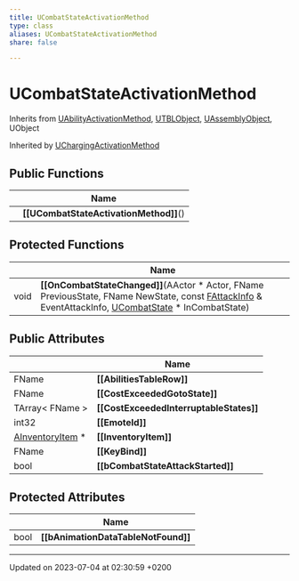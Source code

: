 ```yaml
---
title: UCombatStateActivationMethod
type: class
aliases: UCombatStateActivationMethod
share: false

---
```


# UCombatStateActivationMethod





Inherits from [UAbilityActivationMethod](/docs/SDK/Source/Classes/classUAbilityActivationMethod.md), [UTBLObject](/docs/SDK/Source/Classes/classUTBLObject.md), [UAssemblyObject](/docs/SDK/Source/Classes/classUAssemblyObject.md), UObject

Inherited by [UChargingActivationMethod](/docs/SDK/Source/Classes/classUChargingActivationMethod.md)

## Public Functions

|                | Name           |
| -------------- | -------------- |
| | **[[UCombatStateActivationMethod]]**() |

## Protected Functions

|                | Name           |
| -------------- | -------------- |
| void | **[[OnCombatStateChanged]]**(AActor * Actor, FName PreviousState, FName NewState, const [FAttackInfo](/docs/SDK/Source/Classes/structFAttackInfo.md) & EventAttackInfo, [UCombatState](/docs/SDK/Source/Classes/classUCombatState.md) * InCombatState) |

## Public Attributes

|                | Name           |
| -------------- | -------------- |
| FName | **[[AbilitiesTableRow]]**  |
| FName | **[[CostExceededGotoState]]**  |
| TArray< FName > | **[[CostExceededInterruptableStates]]**  |
| int32 | **[[EmoteId]]**  |
| [AInventoryItem](/docs/SDK/Source/Classes/classAInventoryItem.md) * | **[[InventoryItem]]**  |
| FName | **[[KeyBind]]**  |
| bool | **[[bCombatStateAttackStarted]]**  |

## Protected Attributes

|                | Name           |
| -------------- | -------------- |
| bool | **[[bAnimationDataTableNotFound]]**  |

-------------------------------

Updated on 2023-07-04 at 02:30:59 +0200